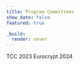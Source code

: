 ```yaml
---
title: Program Committees
show_date: false
featured: true

_build:
  render: never
---
```

TCC 2023
Eurocrypt 2024